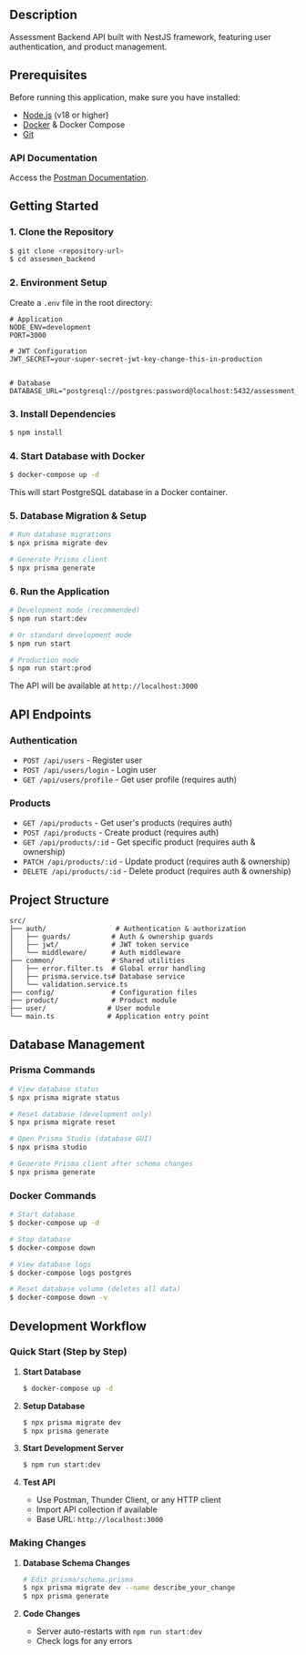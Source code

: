 ## Description

Assessment Backend API built with NestJS framework, featuring user authentication, and product management.

## Prerequisites

Before running this application, make sure you have installed:

- [Node.js](https://nodejs.org/) (v18 or higher)
- [Docker](https://www.docker.com/) & Docker Compose
- [Git](https://git-scm.com/)

### API Documentation

Access the [Postman Documentation](https://documenter.getpostman.com/view/29238176/2sB34bJi6i).

## Getting Started

### 1. Clone the Repository

```bash
$ git clone <repository-url>
$ cd assesmen_backend
```

### 2. Environment Setup

Create a `.env` file in the root directory:

```env
# Application
NODE_ENV=development
PORT=3000

# JWT Configuration
JWT_SECRET=your-super-secret-jwt-key-change-this-in-production


# Database
DATABASE_URL="postgresql://postgres:password@localhost:5432/assessment_db"

```

### 3. Install Dependencies

```bash
$ npm install
```

### 4. Start Database with Docker

```bash
$ docker-compose up -d
```

This will start PostgreSQL database in a Docker container.

### 5. Database Migration & Setup

```bash
# Run database migrations
$ npx prisma migrate dev

# Generate Prisma client
$ npx prisma generate
```

### 6. Run the Application

```bash
# Development mode (recommended)
$ npm run start:dev

# Or standard development mode
$ npm run start

# Production mode
$ npm run start:prod
```

The API will be available at `http://localhost:3000`

## API Endpoints

### Authentication

- `POST /api/users` - Register user
- `POST /api/users/login` - Login user
- `GET /api/users/profile` - Get user profile (requires auth)

### Products

- `GET /api/products` - Get user's products (requires auth)
- `POST /api/products` - Create product (requires auth)
- `GET /api/products/:id` - Get specific product (requires auth & ownership)
- `PATCH /api/products/:id` - Update product (requires auth & ownership)
- `DELETE /api/products/:id` - Delete product (requires auth & ownership)

## Project Structure

```
src/
├── auth/                 # Authentication & authorization
│   ├── guards/          # Auth & ownership guards
│   ├── jwt/             # JWT token service
│   └── middleware/      # Auth middleware
├── common/              # Shared utilities
│   ├── error.filter.ts  # Global error handling
│   ├── prisma.service.ts# Database service
│   └── validation.service.ts
├── config/              # Configuration files
├── product/             # Product module
├── user/               # User module
└── main.ts             # Application entry point
```

## Database Management

### Prisma Commands

```bash
# View database status
$ npx prisma migrate status

# Reset database (development only)
$ npx prisma migrate reset

# Open Prisma Studio (database GUI)
$ npx prisma studio

# Generate Prisma client after schema changes
$ npx prisma generate
```

### Docker Commands

```bash
# Start database
$ docker-compose up -d

# Stop database
$ docker-compose down

# View database logs
$ docker-compose logs postgres

# Reset database volume (deletes all data)
$ docker-compose down -v
```

## Development Workflow

### Quick Start (Step by Step)

1. **Start Database**

   ```bash
   $ docker-compose up -d
   ```

2. **Setup Database**

   ```bash
   $ npx prisma migrate dev
   $ npx prisma generate
   ```

3. **Start Development Server**

   ```bash
   $ npm run start:dev
   ```

4. **Test API**
   - Use Postman, Thunder Client, or any HTTP client
   - Import API collection if available
   - Base URL: `http://localhost:3000`

### Making Changes

1. **Database Schema Changes**

   ```bash
   # Edit prisma/schema.prisma
   $ npx prisma migrate dev --name describe_your_change
   $ npx prisma generate
   ```

2. **Code Changes**
   - Server auto-restarts with `npm run start:dev`
   - Check logs for any errors

